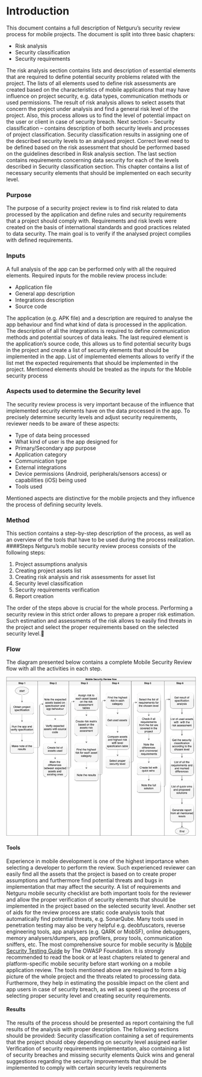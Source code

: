 # Introduction

This document contains a full description of Netguru’s security review process for mobile projects. The document is split into three basic chapters:
* Risk analysis
* Security classification
* Security requirements 

The risk analysis section contains lists and description of essential elements that are required to define potential security problems related with the project. The lists of all elements used to define risk assessments are created based on the characteristics of mobile applications that may have influence on project security, e.g. data types, communication methods or used permissions. The result of risk analysis allows to select assets that concern the project under analysis and find a general risk level of the project. Also, this process allows us to find the level of potential impact on the user or client in case of security breach.
Next section – Security classification – contains description of both security levels and processes of project classification. Security classification results in assigning one of the described security levels to an analysed project. Correct level need to be defined based on the risk assessment that should be performed based on the guidelines described in Risk analysis section. 
The last section contains requirements concerning data security for each of the levels described in Security classification section. This chapter contains a list of necessary security elements that should be implemented on each security level. 

### Purpose

The purpose of a security project review is to find risk related to data processed by the application and define rules and security requirements that a project should comply with. Requirements and risk levels were created on the basis of international standards and good practices related to data security. The main goal is to verify if the analysed project complies with defined requirements.

### Inputs

A full analysis of the app can be performed only with all the required elements. Required inputs for the mobile review process include:
* Application file
* General app description
* Integrations description
* Source code

The application (e.g. APK file) and a description are required to analyse the app behaviour and find what kind of data is processed in the application. The description of all the integrations is required to define communication methods and potential sources of data leaks. 
The last required element is the application’s source code, this allows us to find potential security bugs in the project and create a list of security elements that should be implemented in the app. List of implemented elements allows to verify if the list met the expected requirements that should be implemented in the project. Mentioned elements should be treated as the inputs for the Mobile security process
### Aspects used to determine the Security level
The security review process is very important because of the influence that implemented security elements have on the data processed in the app. To precisely determine security levels and adjust security requirements, reviewer needs to be aware of these aspects:
* Type of data being processed
* What kind of user is the app designed for
* Primary/Secondary app purpose
* Application category
* Communication type
* External integrations
* Device permissions (Android, peripherals/sensors access) or capabilities (iOS) being used 
* Tools used

Mentioned aspects are distinctive for the mobile projects and they influence the process of defining security levels.
### Method
This section contains a step-by-step description of the process, as well as an overview of the tools that have to be used during the process realization.
####Steps
Netguru’s mobile security review process consists of the following steps:
1. Project assumptions analysis
1. Creating project assets list
1. Creating risk analysis and risk assessments for asset list
1. Security level classification
1. Security requirements verification
1. Report creation

The order of the steps above is crucial for the whole process. Performing a security review in this strict order allows to prepare a proper risk estimation. Such estimation and assessments of the risk allows to easily find threats in the project and select the proper requirements based on the selected security level.
### Flow
The diagram presented below contains a complete Mobile Security Review flow with all the activities in each step.

![Drag Racing](../Resources/Images/mobile_security_review_flow.png)

#### Tools
Experience in mobile development is one of the highest importance when selecting a developer to perform the review. Such experienced reviewer can easily find all the assets that the project is based on to create proper assumptions and furthermore find potential threats and bugs in implementation that may affect the security. 
A list of requirements and Netguru mobile security checklist are both important tools for the reviewer and allow the proper verification of security elements that should be implemented in the project based on the selected security level.
Another set of aids for the review process are static code analysis tools that automatically find potential threats, e.g. SonarQube.
Many tools used in penetration testing may also be very helpful e.g. deobfuscators, reverse engineering tools, app analysers (e.g. QARK or MobSF), online debuggers, memory analysers/dumpers, app profilers, proxy tools, communication sniffers, etc.
The most comprehensive source for mobile security is [Mobile Security Testing Guide](https://github.com/OWASP/owasp-mstg) by The OWASP Foundation. It is strongly recommended to read the book or at least chapters related to general and platform-specific mobile security before start working on a mobile application review.
The tools mentioned above are required to form a big picture of the whole project and the threats related to processing data. Furthermore, they help in estimating the possible impact on the client and app users in case of security breach, as well as speed up the process of selecting proper security level and creating security requirements.

#### Results

The results of the process should be presented as report containing the full results of the analysis with proper description. The following sections should be provided:
Security classification containing a set of requirements that the project should obey depending on security level assigned earlier
Verification of security requirements implementation, also containing a list of security breaches and missing security elements
Quick wins and general suggestions regarding the security improvements that should be implemented to comply with certain security levels requirements
